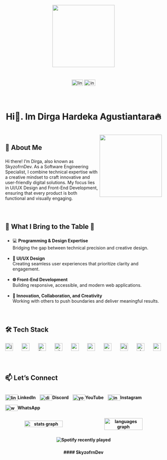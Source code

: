 <br clear="both">

<div align="center">
  <img height="200" src="https://dicoding-web-img.sgp1.cdn.digitaloceanspaces.com/small/avatar/dos-0ff8f89ff6a8cfade9acac714870f2ae20250115070649.png"  />
</div>

###

<br clear="both">

<div align="center">
  <img src="https://raw.githubusercontent.com/maurodesouza/profile-readme-generator/master/src/assets/icons/social/linkedin/default.svg" width="36" height="20" alt="linkedin logo"  />
  <img src="https://raw.githubusercontent.com/maurodesouza/profile-readme-generator/master/src/assets/icons/social/instagram/default.svg" width="36" height="20" alt="instagram logo"  />
</div>

###

<br clear="both">

<h1 align="center">Hi👋. Im Dirga Hardeka Agustiantara🔥</h2>

###

<br clear="both">

<img align="right" height="200" src="https://media.licdn.com/dms/image/v2/D4E03AQGe0ByyUkJ8gA/profile-displayphoto-shrink_400_400/profile-displayphoto-shrink_400_400/0/1709344456172?e=1743033600&v=beta&t=oGyI9JesHWTq6LBM8sJEe_uXJtw1WZKpqxZ6AKILj3o"  />

###

<h2 align="left" style="margin-right:250px; ">🌟 About Me</h3>


###

<p align="left" >Hi there! I’m Dirga, also known as SkyzofrnDev. As a Software Engineering Specialist, I combine technical expertise with a creative mindset to craft innovative and user-friendly digital solutions. My focus lies in UI/UX Design and Front-End Development, ensuring that every product is both functional and visually engaging.</p>

###

<br clear="both">

<h2 align="left">🚀 What I Bring to the Table 📃</h3>

###

<p align="left"  ">
<ul> <li>💻 <b> Programming & Design Expertise</b><br>Bridging the gap between technical precision and creative design.<br><br><li> <b>🎨 UI/UX Design</b><br>Creating seamless user experiences that prioritize clarity and engagement.<br><br><li><b>🌐 Front-End Development </b><br>Building responsive, accessible, and modern web applications.<br><br><li> <b>🤝 Innovation, Collaboration, and Creativity</b><br>Working with others to push boundaries and deliver meaningful results.</p>
</ul>

###

<br clear="both">
<h2 align="left">🛠️ Tech Stack</h2>

###

<div align="left">
  <img src="https://cdn.jsdelivr.net/gh/devicons/devicon/icons/javascript/javascript-original.svg" height="25" alt="javascript logo"  />
  <img width="20" />
  <img src="https://cdn.jsdelivr.net/gh/devicons/devicon/icons/react/react-original.svg" height="25" alt="react logo"  />
  <img width="20" />
  <img src="https://cdn.jsdelivr.net/gh/devicons/devicon/icons/figma/figma-original.svg" height="25" alt="figma logo"  />
  <img width="20" />
  <img src="https://cdn.jsdelivr.net/gh/devicons/devicon/icons/git/git-original.svg" height="25" alt="git logo"  />
  <img width="20" />
  <img src="https://cdn.jsdelivr.net/gh/devicons/devicon/icons/go/go-original.svg" height="25" alt="go logo"  />
  <img width="20" />
  <img src="https://cdn.jsdelivr.net/gh/devicons/devicon/icons/nodejs/nodejs-original.svg" height="25" alt="nodejs logo"  />
  <img width="20" />
  <img src="https://cdn.jsdelivr.net/gh/devicons/devicon/icons/csharp/csharp-original.svg" height="25" alt="csharp logo"  />
  <img width="20" />
  <img src="https://cdn.jsdelivr.net/gh/devicons/devicon/icons/java/java-original.svg" height="25" alt="java logo"  />
  <img width="20" />
  <img src="https://cdn.jsdelivr.net/gh/devicons/devicon/icons/php/php-original.svg" height="25" alt="php logo"  />
  <img width="20" />
  <img src="https://cdn.jsdelivr.net/gh/devicons/devicon/icons/mysql/mysql-original.svg" height="25" alt="mysql logo"  />
</div>

###
###

<br clear="both">
<h2 align="left"> <b>📫 Let’s Connect</h3>

###


<div align="left">
  <div style=" display: inline-flex; align-items: center; margin-right: 10px;">
    <img src="https://raw.githubusercontent.com/maurodesouza/profile-readme-generator/master/src/assets/icons/social/linkedin/default.svg" width="40" height="20" alt="linkedin logo" />
    <span style="margin-left: px;">LinkedIn</span>
  </div>
  <div style="display: inline-flex; margin-top:10px; align-items: center; margin-right: 10px;">
    <img src="https://raw.githubusercontent.com/maurodesouza/profile-readme-generator/master/src/assets/icons/social/discord/default.svg" width="40" height="20" alt="discord logo" />
    <span style="margin-left: px;">Discord</span>
  </div>
  <div style="display: inline-flex; margin-top:10px; align-items: center; margin-right: 10px;">
    <img src="https://raw.githubusercontent.com/maurodesouza/profile-readme-generator/master/src/assets/icons/social/youtube/default.svg" width="40" height="20" alt="youtube logo" />
    <span style="margin-left: px;">YouTube</span>
  </div>
  <div style="display: inline-flex; margin-top:10px; align-items: center; margin-right: 10px;">
    <img src="https://raw.githubusercontent.com/maurodesouza/profile-readme-generator/master/src/assets/icons/social/instagram/default.svg" width="40" height="20" alt="instagram logo" />
    <span style="margin-left: px;">Instagram</span>
  </div>
  <div style=" display: inline-flex; margin-top:10px; display: inline-flex; align-items: center; margin-right: 10px;">
    <img src="https://raw.githubusercontent.com/maurodesouza/profile-readme-generator/master/src/assets/icons/social/whatsapp/default.svg" width="40" height="20" alt="whatsapp logo" />
    <span style="margin-left: px;">WhatsApp</span>
  </div>
</div>


###

<div align="center">
<div align="center" style="display: flex; justify-content: center; align-items: center; gap: 10px;">
  <img src="https://github-readme-stats.vercel.app/api?username=SkyzofrnDev&hide_title=true&hide_rank=true&show_icons=true&include_all_commits=true&count_private=true&disable_animations=true&theme=dracula&locale=en&hide_border=true&order=1" 
       style="width: 50%; height: auto;" alt="stats graph" />
  <img src="https://github-readme-stats.vercel.app/api/top-langs?username=SkyzofrnDev&locale=en&hide_title=false&layout=compact&card_width=320&langs_count=6&theme=dark&hide_border=true&order=2" 
       style="width: 50%; height: auto;" alt="languages graph" />
</div>

###

<div align="center">
  <img src="https://spotify-recently-played-readme.vercel.app/api?user=31xwv5dgxie34efq6sp2gsintshi" alt="Spotify recently played"  />
</div>

###



####   S k y z o f r n D e v  
 